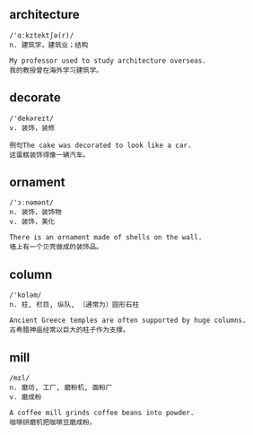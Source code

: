 

## architecture
```
/'ɑːkɪtektʃə(r)/
n. 建筑学，建筑业；结构

My professor used to study architecture overseas.
我的教授曾在海外学习建筑学。
```

## decorate
```
/'dekəreɪt/
v. 装饰，装修

例句The cake was decorated to look like a car.
这蛋糕装饰得像一辆汽车。
```

## ornament
```
/'ɔːnəmənt/
n. 装饰，装饰物
v. 装饰，美化

There is an ornament made of shells on the wall.
墙上有一个贝壳做成的装饰品。
``` 

## column
```
/'kɒləm/
n. 柱, 栏目, 纵队, （通常为）圆形石柱

Ancient Greece temples are often supported by huge columns.
古希腊神庙经常以巨大的柱子作为支撑。
```

## mill
```
/mɪl/
n. 磨坊, 工厂, 磨粉机, 面粉厂
v. 磨成粉

A coffee mill grinds coffee beans into powder.
咖啡研磨机把咖啡豆磨成粉。
```